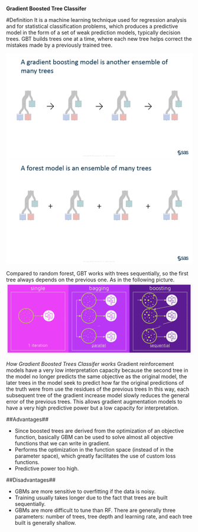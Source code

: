 **Gradient Boosted Tree Classifer**

#Definition
It is a machine learning technique used for regression analysis and for statistical classification problems, which produces a predictive model in the form of a set of weak prediction models, typically decision trees.
GBT builds trees one at a time, where each new tree helps correct the mistakes made by a previously trained tree.

![Comparativa ramdom forest y GBT](https://raw.githubusercontent.com/mrsuits210/DatosMasivos/Unidad2/Unidad2/Images/Imagen1.png)
![Comparativa ramdom forest y GBTs](https://raw.githubusercontent.com/mrsuits210/DatosMasivos/Unidad2/Unidad2/Images/Imagen2.png)

Compared to random forest, GBT works with trees sequentially, so the first tree always depends on the previous one.
As in the following picture.
![Comparativa ramdom forest y GBT](https://raw.githubusercontent.com/mrsuits210/DatosMasivos/Unidad2/Unidad2/Images/Imagen3.png)

*How Gradient Boosted Trees Classifer works*
Gradient reinforcement models have a very low interpretation capacity because the second tree in the model no longer predicts the same objective as the original model, the later trees in the model seek to predict how far the original predictions of the truth were from use the residues of the previous trees In this way, each subsequent tree of the gradient increase model slowly reduces the general error of the previous trees.
This allows gradient augmentation models to have a very high predictive power but a low capacity for interpretation.

##Advantages##
* Since boosted trees are derived from the optimization of an objective function, basically GBM can be used to solve almost all objective functions that we can write in gradient.
* Performs the optimization in the function space (instead of in the parameter space), which greatly facilitates the use of custom loss functions.
* Predictive power too high.

##Disadvantages##
* GBMs are more sensitive to overfitting if the data is noisy.
* Training usually takes longer due to the fact that trees are built sequentially.
* GBMs are more difficult to tune than RF. There are generally three parameters: number of trees, tree depth and      learning rate, and each tree built is generally shallow.
